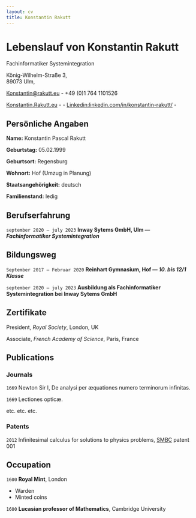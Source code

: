 ```yaml
---
layout: cv
title: Konstantin Rakutt
---
```

# Lebenslauf von Konstantin Rakutt
Fachinformatiker Systemintegration

König-Wilhelm-Straße 3,<br/>
89073 Ulm,<br/>

<a href="mailto:Konstantin@rakutt.eu">Konstantin@rakutt.eu</a> - +49 (0)1 764 1101526

<div id="webaddress">
  <a href="https://konstantin.rakutt.eu"><i class="fa-solid fa-house"></i> Konstantin.Rakutt.eu</a> - 
  <a href="https://github.com/dieerkenntnis"><i class="fa-brands fa-github"></i> </a> - 
  <a href="https://www.linkedin.com/in/konstantin-rakutt/"><i class="fa-brands fa-linkedin"></i>Linkedin:linkedin.com/in/konstantin-rakutt/</a> - 
</div>


## Persönliche Angaben

__Name:__ Konstantin Pascal Rakutt

__Geburtstag:__ 05.02.1999

__Geburtsort:__ Regensburg

__Wohnort:__ Hof (Umzug in Planung)

__Staatsangehörigkeit:__ deutsch

__Familienstand:__ ledig
## Berufserfahrung

`september 2020 – july 2023`
__Inway Sytems GmbH, Ulm *— Fachinformatiker Systemintegration*__

## Bildungsweg

`September 2017 – Februar 2020`
__Reinhart Gymnasium, Hof *— 10. bis 12/1 Klasse*__

`september 2020 – july 2023`
__Ausbildung als Fachinformatiker Systemintegration bei Inway Sytems GmbH__


## Zertifikate

President, *Royal Society*, London, UK

Associate, *French Academy of Science*, Paris, France



## Publications

<!-- A list is also available [online](http://scholar.google.co.uk/citations?user=LTOTl0YAAAAJ) -->

### Journals

`1669`
Newton Sir I, De analysi per æquationes numero terminorum infinitas. 

`1669`
Lectiones opticæ.

etc. etc. etc.

### Patents

`2012`
Infinitesimal calculus for solutions to physics problems, [SMBC](http://www.techdirt.com/articles/20121011/09312820678/if-patents-had-been-around-time-newton.shtml) patent 001


## Occupation

`1600`
__Royal Mint__, London

- Warden
- Minted coins

`1600`
__Lucasian professor of Mathematics__, Cambridge University



<!-- ### Footer

Last updated: Feb 2024 -->


